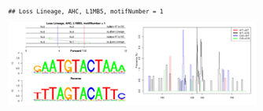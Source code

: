 

```
## Loss Lineage, AHC, L1MB5, motifNumber = 1
```

![plot of chunk motifPValues](figure/motifPValues-1.png) 
  
